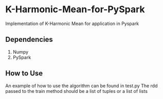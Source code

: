 # K-Harmonic-Mean-for-PySpark
Implementation of K-Harmonic Mean for application in Pyspark

## Dependencies
1. Numpy
2. PySpark

## How to Use
An example of how to use the algorithm can be found in test.py
The rdd passed to the train method should be a list of tuples or a list of lists